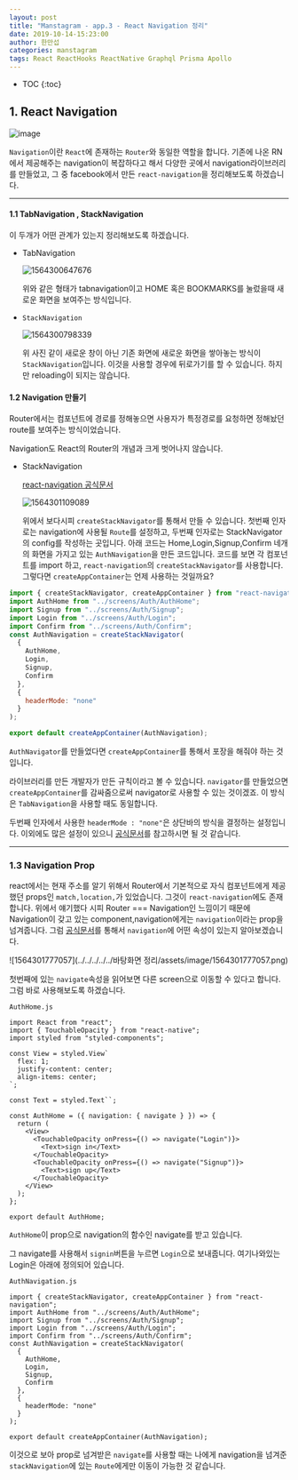 ```yaml
---
layout: post
title: "Manstagram - app.3 - React Navigation 정리"
date: 2019-10-14-15:23:00
author: 한만섭
categories: manstagram
tags: React ReactHooks ReactNative Graphql Prisma Apollo
---
```




* TOC
{:toc}


## 1. React Navigation

![image](https://user-images.githubusercontent.com/46010705/66889397-324aee00-f01d-11e9-91ef-5bec82f3f596.png)

`Navigation`이란 `React`에 존재하는 `Router`와 동일한 역할을 합니다. 기존에 나온 RN에서 제공해주는 navigation이 복잡하다고 해서 다양한 곳에서 navigation라이브러리를 만들었고, 그 중 facebook에서 만든 `react-navigation`을 정리해보도록 하겠습니다.

***

#### 1.1 TabNavigation , StackNavigation 

이 두개가 어떤 관계가 있는지 정리해보도록 하겠습니다.

- TabNavigation

  ![1564300647676](https://user-images.githubusercontent.com/46010705/66907633-9d5beb00-f044-11e9-896f-98e8d7a3db31.png)

  위와 같은 형태가 tabnavigation이고 HOME 혹은 BOOKMARKS를 눌렀을때 새로운 화면을 보여주는 방식입니다.

- `StackNavigation`

  ![1564300798339](../../../../assets/image/1564300798339.png)

  위 사진 같이 새로운 창이 아닌 기존 화면에 새로운 화면을 쌓아놓는 방식이 `StackNavigation`입니다. 이것을 사용할 경우에 뒤로가기를 할 수 있습니다. 하지만 reloading이 되지는 않습니다.

#### 1.2 Navigation 만들기

Router에서는 컴포넌트에 경로를 정해놓으면 사용자가 특정경로를 요청하면 정해놨던 route를 보여주는 방식이었습니다.

Navigation도 React의 Router의 개념과 크게 벗어나지 않습니다.

<script async src="https://pagead2.googlesyndication.com/pagead/js/adsbygoogle.js"></script>
<!-- n잡 블로그 사각형 -->
<ins class="adsbygoogle"
     style="display:block"
     data-ad-client="ca-pub-4877378276818686"
     data-ad-slot="2552901794"
     data-ad-format="auto"
     data-full-width-responsive="true"></ins>
<script>
     (adsbygoogle = window.adsbygoogle || []).push({});
</script>

- StackNavigation

  [react-navigation 공식문서](https://reactnavigation.org/docs/en/stack-navigator.html)

  ![1564301109089](../../../../assets/image/1564301109089.png)

  위에서 보다시피 `createStackNavigator`를 통해서 만들 수 있습니다. 첫번째 인자로는 navigation에 사용될 `Route`를 설정하고, 두번째 인자로는 StackNavigator의 config를 작성하는 곳입니다. 아래 코드는 Home,Login,Signup,Confirm 네개의 화면을 가지고 있는 `AuthNavigation`을 만든 코드입니다. 코드를 보면 각 컴포넌트를 import 하고, `react-navigation`의 `createStackNavigator`를 사용합니다. 그렇다면 `createAppContainer`는 언제 사용하는 것일까요?

```js
import { createStackNavigator, createAppContainer } from "react-navigation";
import AuthHome from "../screens/Auth/AuthHome";
import Signup from "../screens/Auth/Signup";
import Login from "../screens/Auth/Login";
import Confirm from "../screens/Auth/Confirm";
const AuthNavigation = createStackNavigator(
  {
    AuthHome,
    Login,
    Signup,
    Confirm
  },
  {
    headerMode: "none"
  }
);

export default createAppContainer(AuthNavigation);
```

`AuthNavigator`를 만들었다면 `createAppContainer`를 통해서 포장을 해줘야 하는 것입니다.

라이브러리를 만든 개발자가 만든 규칙이라고 볼 수 있습니다. `navigator`를 만들었으면 `createAppContainer`를 감싸줌으로써 navigator로 사용할 수 있는 것이겠죠. 이 방식은 `TabNavigation`을 사용할 때도 동일합니다.

두번째 인자에서 사용한 `headerMode : "none"`은 상단바의 방식을 결정하는 설정입니다. 이외에도 많은 설정이 있으니 [공식문서](https://reactnavigation.org/docs/en/stack-navigator.html)를 참고하시면 될 것 같습니다.

------

### 1.3 Navigation Prop

react에서는 현재 주소를 알기 위해서 Router에서 기본적으로 자식 컴포넌트에게 제공했던 props인 `match,location,`가 있었습니다. 그것이 `react-navigation`에도 존재합니다. 위에서 얘기했다 시피 Router === Navigation인 느낌이기 때문에 Navigation이 갖고 있는 component,navigation에게는 `navigation`이라는 prop을 넘겨줍니다. 그럼 [공식문서](https://reactnavigation.org/docs/en/navigation-prop.html)를 통해서 `navigation`에 어떤 속성이 있는지 알아보겠습니다.

![1564301777057](../../../../../바탕화면 정리/assets/image/1564301777057.png)

첫번째에 있는 `navigate`속성을 읽어보면 다른 screen으로 이동할 수 있다고 합니다. 그럼 바로 사용해보도록 하겠습니다.

`AuthHome.js`

```react
import React from "react";
import { TouchableOpacity } from "react-native";
import styled from "styled-components";

const View = styled.View`
  flex: 1;
  justify-content: center;
  align-items: center;
`;

const Text = styled.Text``;

const AuthHome = ({ navigation: { navigate } }) => {
  return (
    <View>
      <TouchableOpacity onPress={() => navigate("Login")}>
        <Text>sign in</Text>
      </TouchableOpacity>
      <TouchableOpacity onPress={() => navigate("Signup")}>
        <Text>sign up</Text>
      </TouchableOpacity>
    </View>
  );
};

export default AuthHome;
```

`AuthHome`이 prop으로 navigation의 함수인 navigate를 받고 있습니다.

<script async src="https://pagead2.googlesyndication.com/pagead/js/adsbygoogle.js"></script>
<!-- n잡 블로그 사각형 -->
<ins class="adsbygoogle"
     style="display:block"
     data-ad-client="ca-pub-4877378276818686"
     data-ad-slot="2552901794"
     data-ad-format="auto"
     data-full-width-responsive="true"></ins>
<script>
     (adsbygoogle = window.adsbygoogle || []).push({});
</script>

그 navigate를 사용해서 `signin`버튼을 누르면 `Login`으로 보내줍니다. 여기나와있는 Login은 아래에 정의되어 있습니다.

`AuthNavigation.js`

```react
import { createStackNavigator, createAppContainer } from "react-navigation";
import AuthHome from "../screens/Auth/AuthHome";
import Signup from "../screens/Auth/Signup";
import Login from "../screens/Auth/Login";
import Confirm from "../screens/Auth/Confirm";
const AuthNavigation = createStackNavigator(
  {
    AuthHome,
    Login,
    Signup,
    Confirm
  },
  {
    headerMode: "none"
  }
);

export default createAppContainer(AuthNavigation);

```

이것으로 보아 prop로 넘겨받은 `navigate`를 사용할 때는 나에게 navigation을 넘겨준 `stackNavigation`에 있는 `Route`에게만 이동이 가능한 것 같습니다.


